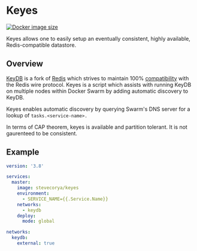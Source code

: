 # Keyes

[![Docker image size](https://img.shields.io/docker/image-size/stevecorya/keyes?style=flat-square)](https://hub.docker.com/r/stevecorya/keyes)

Keyes allows one to easily setup an eventually consistent, highly available, Redis-compatible datastore.

## Overview
[KeyDB](https://keydb.dev/) is a fork of [Redis](https://redis.io/) which strives to maintain 100% [compatibility](https://docs.keydb.dev/docs/compatibility/) with the Redis wire protocol. Keyes is a script which assists with running KeyDB on multiple nodes within Docker Swarm by adding automatic discovery to KeyDB.

Keyes enables automatic discovery by querying Swarm's DNS server for a lookup of ```tasks.<service-name>.``` 

In terms of CAP theorem, keyes is available and partition tolerant. It is not gaurenteed to be consistent.

## Example
```yaml
version: '3.8'

services:
  master: 
    image: stevecorya/keyes
    environment:
      - SERVICE_NAME={{.Service.Name}}  
    networks:
      - keydb
    deploy:
      mode: global

networks:
  keydb:
    external: true
```
